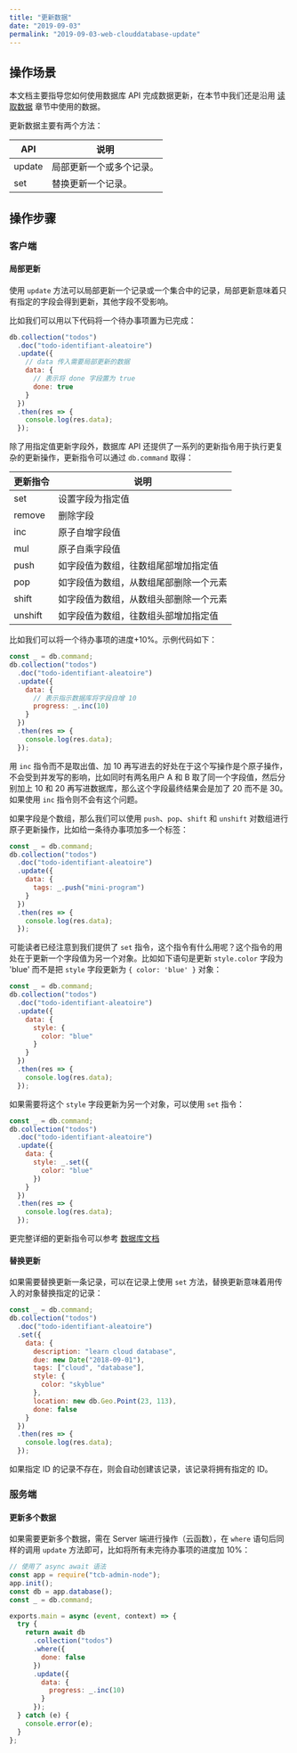 ```yaml
---
title: "更新数据"
date: "2019-09-03"
permalink: "2019-09-03-web-clouddatabase-update"
---
```



## 操作场景

本文档主要指导您如何使用数据库 API 完成数据更新，在本节中我们还是沿用 [读取数据](https://cloud.tencent.com/document/product/876/19368) 章节中使用的数据。

更新数据主要有两个方法：

| API    | 说明                     |
| ------ | ------------------------ |
| update | 局部更新一个或多个记录。 |
| set    | 替换更新一个记录。       |

## 操作步骤

### 客户端

#### 局部更新

使用 `update` 方法可以局部更新一个记录或一个集合中的记录，局部更新意味着只有指定的字段会得到更新，其他字段不受影响。

比如我们可以用以下代码将一个待办事项置为已完成：

```js
db.collection("todos")
  .doc("todo-identifiant-aleatoire")
  .update({
    // data 传入需要局部更新的数据
    data: {
      // 表示将 done 字段置为 true
      done: true
    }
  })
  .then(res => {
    console.log(res.data);
  });
```

除了用指定值更新字段外，数据库 API 还提供了一系列的更新指令用于执行更复杂的更新操作，更新指令可以通过 `db.command` 取得：

| 更新指令 | 说明                                   |
| -------- | -------------------------------------- |
| set      | 设置字段为指定值                       |
| remove   | 删除字段                               |
| inc      | 原子自增字段值                         |
| mul      | 原子自乘字段值                         |
| push     | 如字段值为数组，往数组尾部增加指定值   |
| pop      | 如字段值为数组，从数组尾部删除一个元素 |
| shift    | 如字段值为数组，从数组头部删除一个元素 |
| unshift  | 如字段值为数组，往数组头部增加指定值   |

比如我们可以将一个待办事项的进度+10%。示例代码如下：

```js
const _ = db.command;
db.collection("todos")
  .doc("todo-identifiant-aleatoire")
  .update({
    data: {
      // 表示指示数据库将字段自增 10
      progress: _.inc(10)
    }
  })
  .then(res => {
    console.log(res.data);
  });
```

用 `inc` 指令而不是取出值、加 10 再写进去的好处在于这个写操作是个原子操作，不会受到并发写的影响，比如同时有两名用户 A 和 B 取了同一个字段值，然后分别加上 10 和 20 再写进数据库，那么这个字段最终结果会是加了 20 而不是 30。如果使用 `inc` 指令则不会有这个问题。

如果字段是个数组，那么我们可以使用 `push`、`pop`、`shift` 和 `unshift` 对数组进行原子更新操作，比如给一条待办事项加多一个标签：

```js
const _ = db.command;
db.collection("todos")
  .doc("todo-identifiant-aleatoire")
  .update({
    data: {
      tags: _.push("mini-program")
    }
  })
  .then(res => {
    console.log(res.data);
  });
```

可能读者已经注意到我们提供了 `set` 指令，这个指令有什么用呢？这个指令的用处在于更新一个字段值为另一个对象。比如如下语句是更新 `style.color` 字段为 'blue' 而不是把 `style` 字段更新为 `{ color: 'blue' }` 对象：

```js
const _ = db.command;
db.collection("todos")
  .doc("todo-identifiant-aleatoire")
  .update({
    data: {
      style: {
        color: "blue"
      }
    }
  })
  .then(res => {
    console.log(res.data);
  });
```

如果需要将这个 `style` 字段更新为另一个对象，可以使用 `set` 指令：

```js
const _ = db.command;
db.collection("todos")
  .doc("todo-identifiant-aleatoire")
  .update({
    data: {
      style: _.set({
        color: "blue"
      })
    }
  })
  .then(res => {
    console.log(res.data);
  });
```

更完整详细的更新指令可以参考 [数据库文档](https://cloud.tencent.com/document/product/876/18441)

#### 替换更新

如果需要替换更新一条记录，可以在记录上使用 `set` 方法，替换更新意味着用传入的对象替换指定的记录：

```js
const _ = db.command;
db.collection("todos")
  .doc("todo-identifiant-aleatoire")
  .set({
    data: {
      description: "learn cloud database",
      due: new Date("2018-09-01"),
      tags: ["cloud", "database"],
      style: {
        color: "skyblue"
      },
      location: new db.Geo.Point(23, 113),
      done: false
    }
  })
  .then(res => {
    console.log(res.data);
  });
```

如果指定 ID 的记录不存在，则会自动创建该记录，该记录将拥有指定的 ID。

### 服务端

#### 更新多个数据

如果需要更新多个数据，需在 Server 端进行操作（云函数），在 `where` 语句后同样的调用 `update` 方法即可，比如将所有未完待办事项的进度加 10%：

```javascript
// 使用了 async await 语法
const app = require("tcb-admin-node");
app.init();
const db = app.database();
const _ = db.command;

exports.main = async (event, context) => {
  try {
    return await db
      .collection("todos")
      .where({
        done: false
      })
      .update({
        data: {
          progress: _.inc(10)
        }
      });
  } catch (e) {
    console.error(e);
  }
};
```

